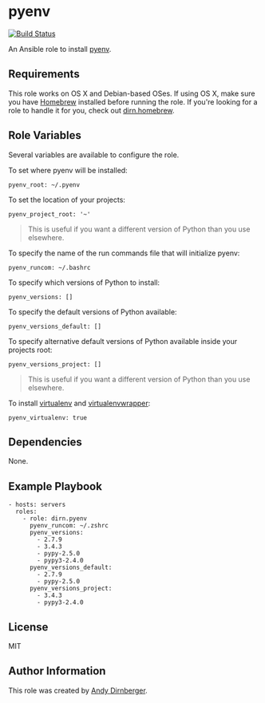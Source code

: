pyenv
=====

[![Build Status](https://travis-ci.org/dirn/ansible-pyenv.svg?branch=master)](https://travis-ci.org/dirn/ansible-pyenv)

An Ansible role to install [pyenv](https://github.com/yyuu/pyenv).

Requirements
------------

This role works on OS X and Debian-based OSes. If using OS X, make sure you have
[Homebrew](http://brew.sh/) installed before running the role. If you're looking
for a role to handle it for you, check out
[dirn.homebrew](https://github.com/dirn/ansible-homebrew).

Role Variables
--------------

Several variables are available to configure the role.

To set where pyenv will be installed:

    pyenv_root: ~/.pyenv

To set the location of your projects:

    pyenv_project_root: '~'

> This is useful if you want a different version of Python than you use
> elsewhere.

To specify the name of the run commands file that will initialize pyenv:

    pyenv_runcom: ~/.bashrc

To specify which versions of Python to install:

    pyenv_versions: []

To specify the default versions of Python available:

    pyenv_versions_default: []

To specify alternative default versions of Python available inside your projects
root:

    pyenv_versions_project: []

> This is useful if you want a different version of Python than you use
> elsewhere.

To install [virtualenv](https://github.com/yyuu/pyenv-virtualenv) and
[virtualenvwrapper](https://github.com/yyuu/pyenv-virtualenvwrapper):

    pyenv_virtualenv: true

Dependencies
------------

None.

Example Playbook
----------------

    - hosts: servers
      roles:
        - role: dirn.pyenv
          pyenv_runcom: ~/.zshrc
          pyenv_versions:
            - 2.7.9
            - 3.4.3
            - pypy-2.5.0
            - pypy3-2.4.0
          pyenv_versions_default:
            - 2.7.9
            - pypy-2.5.0
          pyenv_versions_project:
            - 3.4.3
            - pypy3-2.4.0

License
-------

MIT

Author Information
------------------

This role was created by [Andy Dirnberger](https://github.com/dirn).
